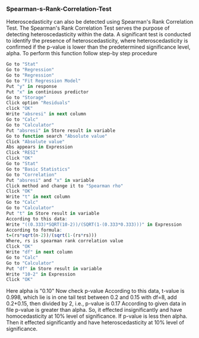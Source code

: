 ### Spearman-s-Rank-Correlation-Test
Heteroscedasticity can also be detected using Spearman's Rank Correlation Test.
The Spearman's Rank Correlation Test serves the purpose of detecting heteroscedasticity within the data.
A significant test is conducted to identify the presence of heteroscedasticity, where heteroscedasticity is confirmed if the p-value is lower than the predetermined significance level, alpha.
To perform this function follow step-by step procedure
```R
Go to "Stat"
Go to "Regression"
Go to "Regression"
Go to "Fit Regression Model"
Put "y" in response
Put "x" in continious predictor
Go to "Storage"
Click option "Residuals"
click "OK"
Write "absresi" in next column
Go to "Calc"
Go to "Calculator"
Put "absresi" in Store result in variable
Go to function search "Absolute value"
Click "Absolute value"
Abs appears in Expression
Click "RESI"
Click "OK"
Go to "Stat"
Go to "Basic Statistics"
Go to "Correlation"
Put "absresi" and "x" in variable
Click method and change it to "Spearman rho"
Click "OK"
Write "t" in next column
Go to "Calc"
Go to "Calculator"
Put "t" in Store result in variable
According to this data:
Write "((0.333)*SQRT(10-2))/(SQRT(1-(0.333*0.333)))" in Expression
According to formula:
t=(rs*sqrt(n-2))/(sqrt(1-(rs*rs)))
Where, rs is spearman rank correlation value 
Click "OK"
Write "df" in next column
Go to "Calc"
Go to "Calculator"
Put "df" in Store result in variable
Write "10-2" in Expression
Click "OK"
```
Here alpha is "0.10"
Now check p-value
According to this data, t-value is 0.998, which lie is in one tail test between 0.2 and 0.15 with df=8, add 0.2+0.15, then divided by 2, i.e., p-value is 0.17
According to given data in file p-value is greater than alpha.
So, it effected insignificantly and have homocedasticity at 10% level of significance.
If p-value is less then alpha. Then it effected significantly and have heteroscedasticity at 10% level of significance.

